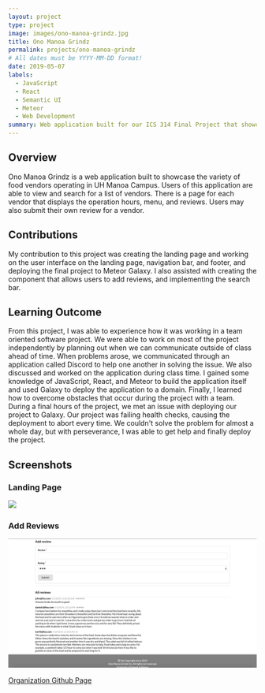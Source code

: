 ```yaml
---
layout: project
type: project
image: images/ono-manoa-grindz.jpg
title: Ono Manoa Grindz
permalink: projects/ono-manoa-grindz
# All dates must be YYYY-MM-DD format!
date: 2019-05-07
labels:
  - JavaScript
  - React
  - Semantic UI
  - Meteor
  - Web Development
summary: Web application built for our ICS 314 Final Project that showcases the variety of food vendors in UH Manoa Campus
---
```


## Overview
Ono Manoa Grindz is a web application built to showcase the variety of food vendors operating in UH Manoa Campus. Users of this application are able to view and search for a list of vendors. There is a page for each vendor that displays the operation hours, menu, and reviews. Users may also submit their own review for a vendor.

## Contributions
My contribution to this project was creating the landing page and working on the user interface on the landing page, navigation bar, and footer, and deploying the final project to Meteor Galaxy. I also assisted with creating the component that allows users to add reviews, and implementing the search bar.

## Learning Outcome
From this project, I was able to experience how it was working in a team oriented software project. We were able to work on most of the project independently by planning out when we can communicate outside of class ahead of time. When problems arose, we communicated through an application called Discord to help one another in solving the issue. We also discussed and worked on the application during class time. I gained some knowledge of JavaScript, React, and Meteor to build the application itself and used Galaxy to deploy the application to a domain. Finally, I learned how to overcome obstacles that occur during the project with a team. During a final hours of the project, we met an issue with deploying our project to Galaxy. Our project was failing health checks, causing the deployment to abort every time. We couldn't solve the problem for almost a whole day, but with perseverance, I was able to get help and finally deploy the project.

## Screenshots
### Landing Page
<img class="ui image" src="../images/Landing Page.png">

### Add Reviews
<img class="ui image" src="../images/Add reviews.png">

[Organization Github Page](https://ono-manoa-grindz.github.io/)

